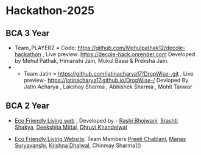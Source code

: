 # Hackathon-2025

## BCA 3 Year


- Team_PLAYERZ = Code: https://github.com/Mehulpathak12/decole-hackathon , Live preview: https://decole-hack.onrender.com Developed by Mehul Pathak, Himanshi Jain, Mukul Bassi & Preksha Jain.
- - Team Jatin = https://github.com/jatinacharya17/DropWise-.git , Live preview- https://jatinacharya17.github.io/DropWise-/  Devloped By Jatin Acharya , Lakshay Sharma , Abhishek Sharma , Mohit Tanwar

## BCA 2 Year

- [Eco Friendly Living web](https://github.com/srashti0709/Hackthon-Project) , Developed by - [Rashi Bhojwani](https://github.com/Rashi-Bhojwani), [Srashti Shakya](https://github.com/srashti0709), [Deekshita Mittal](https://github.com/Dikshita1824), [Dhruvi Khandelwal](https://github.com/Dhruvi0420)

- [Eco Friendly Living Website](https://github.com/preetichablani/green-living-portal.git). Team Members [Preeti Chablani](https://github.com/preetichablani), [Manas Suryavanshi](), [Krishna Dhalwal](), Chinmay Sharma]()
